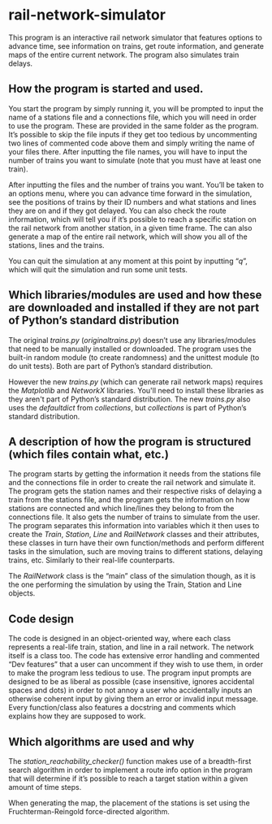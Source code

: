 # rail-network-simulator #

This program is an interactive rail network simulator that features options to advance time, see 
information on trains, get route information, and generate maps of the entire current network.
The program also simulates train delays.

## How the program is started and used. ##
You start the program by simply running it, you will be prompted to input the name of a 
stations file and a connections file, which you will need in order to use the program. These are 
provided in the same folder as the program. It’s possible to skip the file inputs if they get too 
tedious by uncommenting two lines of commented code above them and simply writing the 
name of your files there. After inputting the file names, you will 
have to input the number of trains you want to simulate (note that you must have at least one 
train).

After inputting the files and the number of trains you want. You’ll be taken to an 
options menu, where you can advance time forward in the simulation, see the positions of 
trains by their ID numbers and what stations and lines they are on and if they got delayed. 
You can also check the route information, which will tell you if it’s possible to reach a 
specific station on the rail network from another station, in a given time frame. The can
also generate a map of the entire rail network, which will show you all of the stations, lines
and the trains.

You can quit the simulation at any moment at this point by inputting “*q*”, which will quit the simulation 
and run some unit tests.

## Which libraries/modules are used and how these are downloaded and installed if they are not part of Python’s standard distribution ##

The original *trains.py* (*originaltrains.py*) doesn’t use any libraries/modules that need to be manually installed or 
downloaded. The program uses the built-in random module (to create randomness) and the 
unittest module (to do unit tests). Both are part of Python’s standard distribution.

However the new *trains.py* (which can generate rail network maps) requires the *Matplotlib* and *NetworkX* libraries. 
You'll need to install these libraries as they aren't part of Python’s standard distribution.
The new *trains.py* also uses the *defaultdict* from *collections*, but *collections* is part of Python’s standard distribution.

## A description of how the program is structured (which files contain what, etc.) ##

The program starts by getting the information it needs from the stations file and the 
connections file in order to create the rail network and simulate it. 
The program gets the station names and their respective risks of delaying a 
train from the stations file, and the program gets the information on how stations are 
connected and which line/lines they belong to from the connections file. It also gets the 
number of trains to simulate from the user. The program separates this information into 
variables which it then uses to create the *Train*, *Station*, *Line* and *RailNetwork* classes and 
their attributes, these classes in turn have their own function/methods and perform different 
tasks in the simulation, such are moving trains to different stations, delaying trains, etc. 
Similarly to their real-life counterparts.

The *RailNetwork* class is the “main” class of the 
simulation though, as it is the one performing the simulation by using the Train, Station and 
Line objects.

## Code design ##
The code is designed in an object-oriented way, where each class represents a real-life train, 
station, and line in a rail network. The network itself is a class too. The code has extensive 
error handling and commented “Dev features” that a user can uncomment if they wish to use 
them, in order to make the program less tedious to use. The program input prompts are 
designed to be as liberal as possible (case insensitive, ignores accidental spaces and dots) in 
order to not annoy a user who accidentally inputs an otherwise coherent input by giving them 
an error or invalid input message. Every function/class also features a docstring and 
comments which explains how they are supposed to work.

## Which algorithms are used and why ##
The *station_reachability_checker()* function makes use of a breadth-first search algorithm in 
order to implement a route info option in the program that will determine if 
it’s possible to reach a target station within a given amount of time steps.

When generating the map, the placement of the stations is set using the Fruchterman-Reingold force-directed algorithm.
